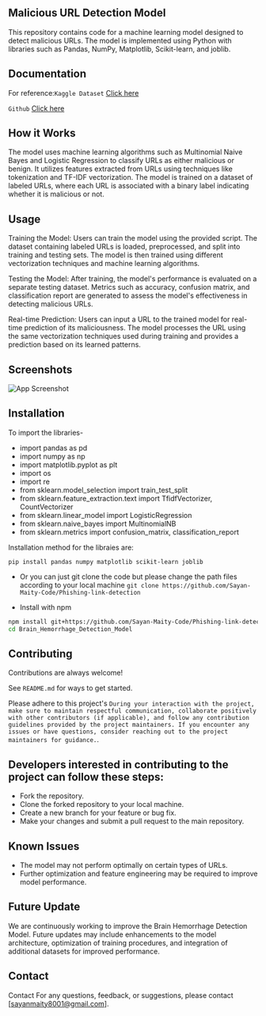 
## Malicious URL Detection Model
This repository contains code for a machine learning model designed to detect malicious URLs. The model is implemented using Python with libraries such as Pandas, NumPy, Matplotlib, Scikit-learn, and joblib.


## Documentation
For reference:`Kaggle Dataset`
[Click here](https://www.kaggle.com/datasets/sid321axn/malicious-urls-dataset)


`Github`
[Click here](https://github.com/topics/malicious-url-detection)


## How it Works
The model uses machine learning algorithms such as Multinomial Naive Bayes and Logistic Regression to classify URLs as either malicious or benign. It utilizes features extracted from URLs using techniques like tokenization and TF-IDF vectorization. The model is trained on a dataset of labeled URLs, where each URL is associated with a binary label indicating whether it is malicious or not.

## Usage
Training the Model: Users can train the model using the provided script. The dataset containing labeled URLs is loaded, preprocessed, and split into training and testing sets. The model is then trained using different vectorization techniques and machine learning algorithms.

Testing the Model: After training, the model's performance is evaluated on a separate testing dataset. Metrics such as accuracy, confusion matrix, and classification report are generated to assess the model's effectiveness in detecting malicious URLs.

Real-time Prediction: Users can input a URL to the trained model for real-time prediction of its maliciousness. The model processes the URL using the same vectorization techniques used during training and provides a prediction based on its learned patterns.
## Screenshots

![App Screenshot](https://via.placeholder.com/468x300?text=App+Screenshot+Here)

## Installation
To import the libraries-
- import pandas as pd
- import numpy as np
- import matplotlib.pyplot as plt 
- import os
- import re
- from sklearn.model_selection import train_test_split
- from sklearn.feature_extraction.text import TfidfVectorizer, CountVectorizer
- from sklearn.linear_model import LogisticRegression
- from sklearn.naive_bayes import MultinomialNB
- from sklearn.metrics import confusion_matrix, classification_report

Installation method for the libraies are:


```pip install pandas numpy matplotlib scikit-learn joblib```
- Or you can just git clone the code but please change the path files according to your local machine
```git clone https://github.com/Sayan-Maity-Code/Phishing-link-detection```


- Install with npm

```bash
npm install git+https://github.com/Sayan-Maity-Code/Phishing-link-detection
cd Brain_Hemorrhage_Detection_Model
```

## Contributing

Contributions are always welcome!

See `README.md` for ways to get started.

Please adhere to this project's `During your interaction with the project, make sure to maintain respectful communication, collaborate positively with other contributors (if applicable), and follow any contribution guidelines provided by the project maintainers. If you encounter any issues or have questions, consider reaching out to the project maintainers for guidance.`.

## Developers interested in contributing to the project can follow these steps:

- Fork the repository.
- Clone the forked repository to your local machine.
- Create a new branch for your feature or bug fix.
- Make your changes and submit a pull request to the main repository.


## Known Issues
- The model may not perform optimally on certain types of URLs.
- Further optimization and feature engineering may be required to improve model performance.
## Future Update
We are continuously working to improve the Brain Hemorrhage Detection Model. Future updates may include enhancements to the model architecture, optimization of training procedures, and integration of additional datasets for improved performance.

## Contact
Contact
For any questions, feedback, or suggestions, please contact [sayanmaity8001@gmail.com].
